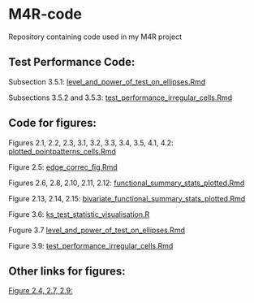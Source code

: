 # M4R-code
Repository containing code used in my M4R project

## Test Performance Code:
Subsection 3.5.1: [level_and_power_of_test_on_ellipses.Rmd](https://github.com/aneesha719/M4R-code/blob/main/level_and_power_of_test_on_ellipses.Rmd)

Subsections 3.5.2 and 3.5.3: [test_performance_irregular_cells.Rmd](https://github.com/aneesha719/M4R-code/blob/main/test_performance_irregular_cells.Rmd)


## Code for figures:
Figures 2.1, 2.2, 2.3, 3.1, 3.2, 3.3, 3.4, 3.5, 4.1, 4.2: [plotted_pointpatterns_cells.Rmd](https://github.com/aneesha719/M4R-code/blob/main/plotted_pointpatterns_cells.Rmd)

Figure 2.5: [edge_correc_fig.Rmd](https://github.com/aneesha719/M4R-code/blob/main/edge_correc_fig.Rmd)

Figures 2.6, 2.8, 2.10, 2.11, 2.12: [functional_summary_stats_plotted.Rmd](https://github.com/aneesha719/M4R-code/blob/main/functional_summary_stats_plotted.Rmd)

Figure 2.13, 2.14, 2.15: [bivariate_functional_summary_stats_plotted.Rmd](https://github.com/aneesha719/M4R-code/blob/main/bivariate_functional_summary_stats_plotted.Rmd)

Figure 3.6: [ks_test_statistic_visualisation.R](https://github.com/aneesha719/M4R-code/blob/main/ks_test_statistic_visualisation.R)

Fugure 3.7 [level_and_power_of_test_on_ellipses.Rmd](https://github.com/aneesha719/M4R-code/blob/main/level_and_power_of_test_on_ellipses.Rmd)

Figure 3.9: [test_performance_irregular_cells.Rmd](https://github.com/aneesha719/M4R-code/blob/main/test_performance_irregular_cells.Rmd)

## Other links for figures:

[Figure 2.4, 2.7, 2.9:](https://www.canva.com/design/DAFlGOVoqec/FHvsl3t69T_bpL97ADkRFA/edit?utm_content=DAFlGOVoqec&utm_campaign=designshare&utm_medium=link2&utm_source=sharebutton)
